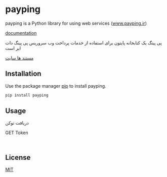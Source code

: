 # payping

payping is a Python library for using  web services (www.payping.ir)

 [documentation](https://docs.payping.ir/)

پی پینگ یک کتابخانه پایتون برای استفاده از خدمات پرداخت وب سروریس پی پینگ دات ایر است



[مستند ها سایت](https://docs.payping.ir/)

## Installation

Use the package manager [pip](https://pypi.org/project/payping/) to install payping.

```bash
pip install payping
```

## Usage

دریافت توکن

GET Token

```python



```





## License

[MIT](https://github.com/rahimaee/smsir/blob/main/LICENSE)